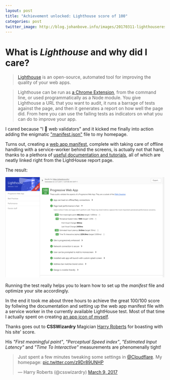 ```yaml
---
layout: post
title: "Achievement unlocked: Lighthouse score of 100"
categories: post
twitter_image: http://blog.johanbove.info/images/20170311-lighthouseresults100.png
---
```


# What is *Lighthouse* and why did I care?

> [Lighthouse](https://developers.google.com/web/tools/lighthouse/) is an open-source, automated tool for improving the quality of your web apps.

> Lighthouse can be run as [a Chrome Extension](https://chrome.google.com/webstore/detail/blipmdconlkpinefehnmjammfjpmpbjk), from the command line, or used programmatically as a Node module. You give Lighthouse a URL that you want to audit, it runs a barrage of tests against the page, and then it generates a report on how well the page did. From here you can use the failing tests as indicators on what you can do to improve your app.

I cared because "I 💓 web validators" and it kicked me finally into action adding the enigmatic ["manifest.json"](https://johanbove.info/manifest.json) file to my homepage.

Turns out, creating a [web app manifest](https://developers.google.com/web/fundamentals/engage-and-retain/web-app-manifest/), complete with taking care of offline handling with a service-worker behind the screens, is actually not that hard, thanks to a plethora of [useful documentation and tutorials](https://developers.google.com/web/tools/lighthouse/audits/manifest-exists), all of which are neatly linked right from the LightHouse report page.

The result:

[![My Lighthouse score of 100/100](/images/20170311-lighthouseresults100.png)](https://johanbove.info/lighthouse/johanbove.info_2017-03-11_00-15-24.report.html)

Running the test really helps you to learn how to set up the *manifest* file and optimize your site accordingly.

In the end it took me about three hours to achieve the great 100/100 score by follwing the documentation and setting up the web app manifest file with a service worker in the currently available LightHouse test. Most of that time I actually spent on creating [an app icon of myself](https://johanbove.info/img/johanbove_192x192.png).

Thanks goes out to **CSSWizardry** Magician [Harry Roberts](https://csswizardry.com/) for boasting with his site' score.

His *"First meaningful paint"*, *"Perceptual Speed index"*, *"Estimated Input Latency"* and *"Time To Interactive"* measurements are phenomenally tight!

<blockquote class="twitter-tweet" data-lang="en"><p lang="en" dir="ltr">Just spent a few minutes tweaking some settings in <a href="https://twitter.com/Cloudflare">@Cloudflare</a>. My homepage: <a href="https://t.co/z9Dr89UNHP">pic.twitter.com/z9Dr89UNHP</a></p>&mdash; Harry Roberts (@csswizardry) <a href="https://twitter.com/csswizardry/status/839814781326483456">March 9, 2017</a></blockquote>
<script async src="//platform.twitter.com/widgets.js" charset="utf-8"></script>
